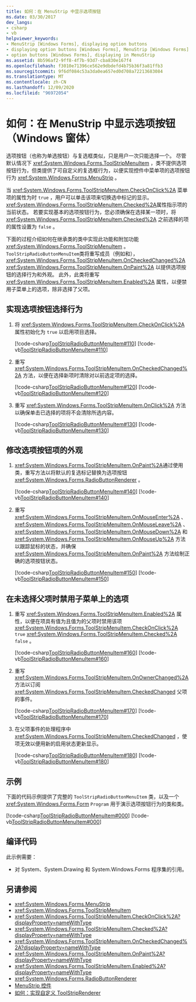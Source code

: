 ```yaml
---
title: 如何：在 MenuStrip 中显示选项按钮
ms.date: 03/30/2017
dev_langs:
- csharp
- vb
helpviewer_keywords:
- MenuStrip [Windows Forms], displaying option buttons
- displaying option buttons [Windows Forms], MenuStrip [Windows Forms]
- option buttons [Windows Forms], displaying in MenuStrip
ms.assetid: 8b596af2-9ff8-4f7b-93d7-cba830e167f4
ms.openlocfilehash: f3010e71396ce562e9dbdefd4b75b36f3a81ffb3
ms.sourcegitcommit: 9f6df084c53a3da0ea657ed0d708a72213683084
ms.translationtype: MT
ms.contentlocale: zh-CN
ms.lasthandoff: 12/09/2020
ms.locfileid: "96972054"
---
```

# <a name="how-to-display-option-buttons-in-a-menustrip-windows-forms"></a>如何：在 MenuStrip 中显示选项按钮（Windows 窗体）

选项按钮（也称为单选按钮）与复选框类似，只是用户一次只能选择一个。 尽管默认情况下 <xref:System.Windows.Forms.ToolStripMenuItem> ，类不提供选项按钮行为，但类提供了可自定义的复选框行为，以便实现控件中菜单项的选项按钮行为 <xref:System.Windows.Forms.MenuStrip> 。

当 <xref:System.Windows.Forms.ToolStripMenuItem.CheckOnClick%2A> 菜单项的属性为时 `true` ，用户可以单击该项来切换选中标记的显示。 <xref:System.Windows.Forms.ToolStripMenuItem.Checked%2A>属性指示项的当前状态。 若要实现基本的选项按钮行为，您必须确保在选择某一项时，将 <xref:System.Windows.Forms.ToolStripMenuItem.Checked%2A> 之前选择的项的属性设置为 `false` 。

下面的过程介绍如何在继承类的类中实现此功能和附加功能 <xref:System.Windows.Forms.ToolStripMenuItem> 。 `ToolStripRadioButtonMenuItem`类将重写成员（例如和）， <xref:System.Windows.Forms.ToolStripMenuItem.OnCheckedChanged%2A> <xref:System.Windows.Forms.ToolStripMenuItem.OnPaint%2A> 以提供选项按钮的选择行为和外观。 此外，此类将重写 <xref:System.Windows.Forms.ToolStripMenuItem.Enabled%2A> 属性，以便禁用子菜单上的选项，除非选择了父项。

## <a name="to-implement-option-button-selection-behavior"></a>实现选项按钮选择行为

1. 将 <xref:System.Windows.Forms.ToolStripMenuItem.CheckOnClick%2A> 属性初始化为 `true` 以启用项目选择。

     [!code-csharp[ToolStripRadioButtonMenuItem#110](~/samples/snippets/csharp/VS_Snippets_Winforms/ToolStripRadioButtonMenuItem/cs/ToolStripRadioButtonMenuItem.cs#110)]
     [!code-vb[ToolStripRadioButtonMenuItem#110](~/samples/snippets/visualbasic/VS_Snippets_Winforms/ToolStripRadioButtonMenuItem/vb/ToolStripRadioButtonMenuItem.vb#110)]

2. 重写 <xref:System.Windows.Forms.ToolStripMenuItem.OnCheckedChanged%2A> 方法，以便在选择新项时清除对以前选定项的选择。

     [!code-csharp[ToolStripRadioButtonMenuItem#120](~/samples/snippets/csharp/VS_Snippets_Winforms/ToolStripRadioButtonMenuItem/cs/ToolStripRadioButtonMenuItem.cs#120)]
     [!code-vb[ToolStripRadioButtonMenuItem#120](~/samples/snippets/visualbasic/VS_Snippets_Winforms/ToolStripRadioButtonMenuItem/vb/ToolStripRadioButtonMenuItem.vb#120)]

3. 重写 <xref:System.Windows.Forms.ToolStripMenuItem.OnClick%2A> 方法以确保单击已选择的项将不会清除所选内容。

     [!code-csharp[ToolStripRadioButtonMenuItem#130](~/samples/snippets/csharp/VS_Snippets_Winforms/ToolStripRadioButtonMenuItem/cs/ToolStripRadioButtonMenuItem.cs#130)]
     [!code-vb[ToolStripRadioButtonMenuItem#130](~/samples/snippets/visualbasic/VS_Snippets_Winforms/ToolStripRadioButtonMenuItem/vb/ToolStripRadioButtonMenuItem.vb#130)]

## <a name="to-modify-the-appearance-of-the-option-button-items"></a>修改选项按钮项的外观

1. <xref:System.Windows.Forms.ToolStripMenuItem.OnPaint%2A>通过使用类，重写方法以将默认的复选标记替换为选项按钮 <xref:System.Windows.Forms.RadioButtonRenderer> 。

     [!code-csharp[ToolStripRadioButtonMenuItem#140](~/samples/snippets/csharp/VS_Snippets_Winforms/ToolStripRadioButtonMenuItem/cs/ToolStripRadioButtonMenuItem.cs#140)]
     [!code-vb[ToolStripRadioButtonMenuItem#140](~/samples/snippets/visualbasic/VS_Snippets_Winforms/ToolStripRadioButtonMenuItem/vb/ToolStripRadioButtonMenuItem.vb#140)]

2. 重写 <xref:System.Windows.Forms.ToolStripMenuItem.OnMouseEnter%2A> 、 <xref:System.Windows.Forms.ToolStripMenuItem.OnMouseLeave%2A> 、 <xref:System.Windows.Forms.ToolStripMenuItem.OnMouseDown%2A> 和 <xref:System.Windows.Forms.ToolStripMenuItem.OnMouseUp%2A> 方法以跟踪鼠标的状态，并确保 <xref:System.Windows.Forms.ToolStripMenuItem.OnPaint%2A> 方法绘制正确的选项按钮状态。

     [!code-csharp[ToolStripRadioButtonMenuItem#150](~/samples/snippets/csharp/VS_Snippets_Winforms/ToolStripRadioButtonMenuItem/cs/ToolStripRadioButtonMenuItem.cs#150)]
     [!code-vb[ToolStripRadioButtonMenuItem#150](~/samples/snippets/visualbasic/VS_Snippets_Winforms/ToolStripRadioButtonMenuItem/vb/ToolStripRadioButtonMenuItem.vb#150)]

## <a name="to-disable-options-on-a-submenu-when-the-parent-item-is-not-selected"></a>在未选择父项时禁用子菜单上的选项

1. 重写 <xref:System.Windows.Forms.ToolStripMenuItem.Enabled%2A> 属性，以便在项具有值为且值为的父项时禁用该项 <xref:System.Windows.Forms.ToolStripMenuItem.CheckOnClick%2A> `true` <xref:System.Windows.Forms.ToolStripMenuItem.Checked%2A> `false` 。

     [!code-csharp[ToolStripRadioButtonMenuItem#160](~/samples/snippets/csharp/VS_Snippets_Winforms/ToolStripRadioButtonMenuItem/cs/ToolStripRadioButtonMenuItem.cs#160)]
     [!code-vb[ToolStripRadioButtonMenuItem#160](~/samples/snippets/visualbasic/VS_Snippets_Winforms/ToolStripRadioButtonMenuItem/vb/ToolStripRadioButtonMenuItem.vb#160)]

2. 重写 <xref:System.Windows.Forms.ToolStripMenuItem.OnOwnerChanged%2A> 方法以订阅 <xref:System.Windows.Forms.ToolStripMenuItem.CheckedChanged> 父项的事件。

     [!code-csharp[ToolStripRadioButtonMenuItem#170](~/samples/snippets/csharp/VS_Snippets_Winforms/ToolStripRadioButtonMenuItem/cs/ToolStripRadioButtonMenuItem.cs#170)]
     [!code-vb[ToolStripRadioButtonMenuItem#170](~/samples/snippets/visualbasic/VS_Snippets_Winforms/ToolStripRadioButtonMenuItem/vb/ToolStripRadioButtonMenuItem.vb#170)]

3. 在父项事件的处理程序中 <xref:System.Windows.Forms.ToolStripMenuItem.CheckedChanged> ，使项无效以便用新的启用状态更新显示。

     [!code-csharp[ToolStripRadioButtonMenuItem#180](~/samples/snippets/csharp/VS_Snippets_Winforms/ToolStripRadioButtonMenuItem/cs/ToolStripRadioButtonMenuItem.cs#180)]
     [!code-vb[ToolStripRadioButtonMenuItem#180](~/samples/snippets/visualbasic/VS_Snippets_Winforms/ToolStripRadioButtonMenuItem/vb/ToolStripRadioButtonMenuItem.vb#180)]

## <a name="example"></a>示例

下面的代码示例提供了完整的 `ToolStripRadioButtonMenuItem` 类，以及一个 <xref:System.Windows.Forms.Form> `Program` 用于演示选项按钮行为的类和类。

[!code-csharp[ToolStripRadioButtonMenuItem#000](~/samples/snippets/csharp/VS_Snippets_Winforms/ToolStripRadioButtonMenuItem/cs/ToolStripRadioButtonMenuItem.cs#000)]
[!code-vb[ToolStripRadioButtonMenuItem#000](~/samples/snippets/visualbasic/VS_Snippets_Winforms/ToolStripRadioButtonMenuItem/vb/ToolStripRadioButtonMenuItem.vb#000)]

## <a name="compiling-the-code"></a>编译代码

此示例需要：

- 对 System、System.Drawing 和 System.Windows.Forms 程序集的引用。

## <a name="see-also"></a>另请参阅

- <xref:System.Windows.Forms.MenuStrip>
- <xref:System.Windows.Forms.ToolStripMenuItem>
- <xref:System.Windows.Forms.ToolStripMenuItem.CheckOnClick%2A?displayProperty=nameWithType>
- <xref:System.Windows.Forms.ToolStripMenuItem.Checked%2A?displayProperty=nameWithType>
- <xref:System.Windows.Forms.ToolStripMenuItem.OnCheckedChanged%2A?displayProperty=nameWithType>
- <xref:System.Windows.Forms.ToolStripMenuItem.OnPaint%2A?displayProperty=nameWithType>
- <xref:System.Windows.Forms.ToolStripMenuItem.Enabled%2A?displayProperty=nameWithType>
- <xref:System.Windows.Forms.RadioButtonRenderer>
- [MenuStrip 控件](menustrip-control-windows-forms.md)
- [如何：实现自定义 ToolStripRenderer](how-to-implement-a-custom-toolstriprenderer.md)
